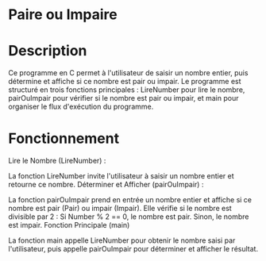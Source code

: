 # Paire ou Impaire

# Description

Ce programme en C permet à l'utilisateur de saisir un nombre entier, puis détermine et affiche si ce nombre est pair ou impair. Le programme est structuré en trois fonctions principales : LireNumber pour lire le nombre, pairOuImpair pour vérifier si le nombre est pair ou impair, et main pour organiser le flux d'exécution du programme.

# Fonctionnement

Lire le Nombre (LireNumber) :

La fonction LireNumber invite l'utilisateur à saisir un nombre entier et retourne ce nombre.
Déterminer et Afficher (pairOuImpair) :

La fonction pairOuImpair prend en entrée un nombre entier et affiche si ce nombre est pair (Pair) ou impair (Impair).
Elle vérifie si le nombre est divisible par 2 :
Si Number % 2 == 0, le nombre est pair.
Sinon, le nombre est impair.
Fonction Principale (main)

La fonction main appelle LireNumber pour obtenir le nombre saisi par l'utilisateur, puis appelle pairOuImpair pour déterminer et afficher le résultat.
